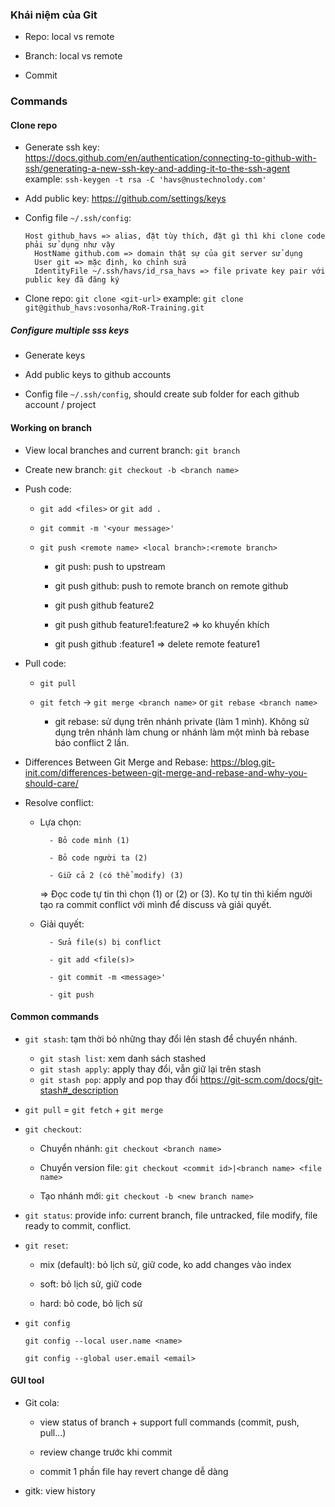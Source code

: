 ### Khái niệm của Git

- Repo: local vs remote

- Branch: local vs remote

- Commit


### Commands

#### Clone repo

- Generate ssh key: https://docs.github.com/en/authentication/connecting-to-github-with-ssh/generating-a-new-ssh-key-and-adding-it-to-the-ssh-agent
example: `ssh-keygen -t rsa -C 'havs@nustechnolody.com'`

- Add public key: https://github.com/settings/keys

- Config file `~/.ssh/config`:

  ```
  Host github_havs => alias, đặt tùy thích, đặt gì thì khi clone code phải sử dụng như vậy
    HostName github.com => domain thật sự của git server sử dụng
    User git => mặc định, ko chỉnh sửa
    IdentityFile ~/.ssh/havs/id_rsa_havs => file private key pair với public key đã đăng ký
  ```

- Clone repo: `git clone <git-url>`
example: `git clone git@github_havs:vosonha/RoR-Training.git`

##### Configure multiple sss keys

- Generate keys

- Add public keys to github accounts

- Config file `~/.ssh/config`, should create sub folder for each github account / project

#### Working on branch

- View local branches and current branch: `git branch`

- Create new branch: `git checkout -b <branch name>`

- Push code:

    + `git add <files>` or `git add .`

    + `git commit -m '<your message>'`

    + `git push <remote name> <local branch>:<remote branch>`

        + git push: push to upstream

        + git push github: push to remote branch on remote github

        + git push github feature2

        + git push github feature1:feature2 => ko khuyến khích

        + git push github :feature1 => delete remote feature1

- Pull code:

    - `git pull`

    - `git fetch` -> `git merge <branch name>` or `git rebase <branch name>`

        + git rebase: sử  dụng trên nhánh private (làm 1 mình). Không sử dụng trên nhánh làm chung or nhánh làm một mình bà rebase báo conflict 2 lần.

- Differences Between Git Merge and Rebase: https://blog.git-init.com/differences-between-git-merge-and-rebase-and-why-you-should-care/

- Resolve conflict:
    - Lựa chọn:

            - Bỏ code mình (1)

            - Bỏ code người ta (2)

            - Giữ cả 2 (có thể modify) (3)

        => Đọc code tự tin thì chọn (1) or (2) or (3). Ko tự tin thì kiếm người tạo ra commit conflict với mình để discuss và giải quyết.

    - Giải quyết:

            - Sửa file(s) bị conflict

            - git add <file(s)>

            - git commit -m <message>'

            - git push

#### Common commands

- `git stash`: tạm thời bỏ những thay đổi lên stash để chuyển nhánh.
    + `git stash list`: xem danh sách stashed
    + `git stash apply`: apply thay đổi, vẫn giữ lại trên stash
    + `git stash pop`: apply and pop thay đổi
https://git-scm.com/docs/git-stash#_description

- `git pull` = `git fetch` + `git merge`

- `git checkout`:

    - Chuyển nhánh: `git checkout <branch name>`

    - Chuyển version file: `git checkout <commit id>|<branch name> <file name>`

    - Tạo nhánh mới: `git checkout -b <new branch name>`

- `git status`: provide info: current branch, file untracked, file modify, file ready to commit, conflict.

- `git reset`:

    - mix (default): bỏ lịch sử, giữ code, ko add changes vào index

    - soft: bỏ lịch sử, giữ code

    - hard: bỏ code, bỏ lịch sử

- `git config`

  `git config --local user.name <name>`

  `git config --global user.email <email>`

#### GUI tool

- Git cola:

  + view status of branch + support full commands (commit, push, pull...)

  + review change trước khi commit

  + commit 1 phần file hay revert change dễ dàng

- gitk: view history
